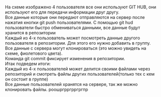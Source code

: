 На схеме изображено 4 пользователя все они используют GIT HUB, они используют его для передачи информации друг другу.  
Все данные которые они передают отправляются на сервер после нажатия кнопки git push пользователями. С помощью git hud пользователи быстро обмениваться данными, все данные будут хранится в репозитории  
Каждый из 4-х пользователь может посмотреть данные другого пользователя в репозитории. Для этого его нужно добавить в группу. Все данные с сервера могут клонироваться (это можно увидеть на схеме, фиолетового цвета).  
Команда git commit фиксирует изменения в репозитории.  
Итак подведем итоги:  
Каждый из 4-х пользователей может делится своими файлами через репозиторий и смотреть файлы других пользователей(только тех с кем он состоит в группе)  
Все данные пользователей хранятся на сервере, так же можно клонировать файлы. роошргрргрргргпр